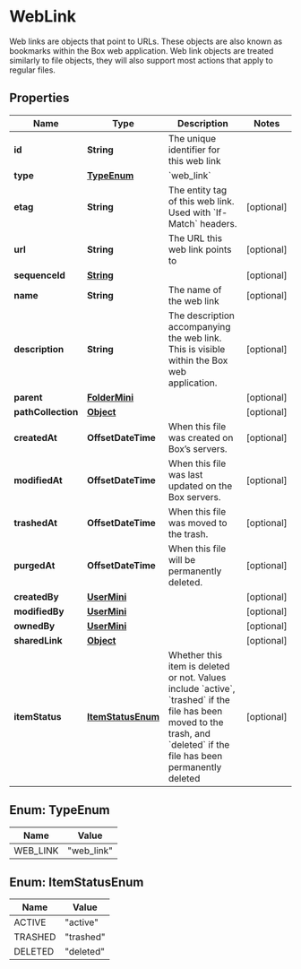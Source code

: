 

# WebLink

Web links are objects that point to URLs. These objects are also known as bookmarks within the Box web application.  Web link objects are treated similarly to file objects, they will also support most actions that apply to regular files.

## Properties

| Name | Type | Description | Notes |
|------------ | ------------- | ------------- | -------------|
|**id** | **String** | The unique identifier for this web link |  |
|**type** | [**TypeEnum**](#TypeEnum) | &#x60;web_link&#x60; |  |
|**etag** | **String** | The entity tag of this web link. Used with &#x60;If-Match&#x60; headers. |  [optional] |
|**url** | **String** | The URL this web link points to |  [optional] |
|**sequenceId** | [**String**](String.md) |  |  [optional] |
|**name** | **String** | The name of the web link |  [optional] |
|**description** | **String** | The description accompanying the web link. This is visible within the Box web application. |  [optional] |
|**parent** | [**FolderMini**](FolderMini.md) |  |  [optional] |
|**pathCollection** | [**Object**](Object.md) |  |  [optional] |
|**createdAt** | **OffsetDateTime** | When this file was created on Box’s servers. |  [optional] |
|**modifiedAt** | **OffsetDateTime** | When this file was last updated on the Box servers. |  [optional] |
|**trashedAt** | **OffsetDateTime** | When this file was moved to the trash. |  [optional] |
|**purgedAt** | **OffsetDateTime** | When this file will be permanently deleted. |  [optional] |
|**createdBy** | [**UserMini**](UserMini.md) |  |  [optional] |
|**modifiedBy** | [**UserMini**](UserMini.md) |  |  [optional] |
|**ownedBy** | [**UserMini**](UserMini.md) |  |  [optional] |
|**sharedLink** | [**Object**](Object.md) |  |  [optional] |
|**itemStatus** | [**ItemStatusEnum**](#ItemStatusEnum) | Whether this item is deleted or not. Values include &#x60;active&#x60;, &#x60;trashed&#x60; if the file has been moved to the trash, and &#x60;deleted&#x60; if the file has been permanently deleted |  [optional] |



## Enum: TypeEnum

| Name | Value |
|---- | -----|
| WEB_LINK | &quot;web_link&quot; |



## Enum: ItemStatusEnum

| Name | Value |
|---- | -----|
| ACTIVE | &quot;active&quot; |
| TRASHED | &quot;trashed&quot; |
| DELETED | &quot;deleted&quot; |



